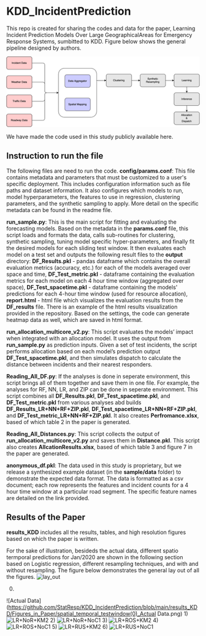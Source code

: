 # KDD_IncidentPrediction
This repo is created for sharing the codes and data for the paper, Learning Incident Prediction Models Over Large GeographicalAreas for Emergency Response Systems, sumbitted to KDD. Figure below shows the general pipeline designed by authors. 

![pipeline_updated](https://github.com/StatResp/KDD_IncidentPrediction/blob/main/results_KDD/Figures_in_Paper/pipeline_updated.png)

We have made the code used in this study publicly available here.   

## Instruction to run the file  
The following files are need to run the code. 
**config/params.conf**: This file contains metadata and parameters that must be customized to a user's specific deployment. This includes configuration information such as file paths and dataset information. It also configures which models to run, model hyperparameters, the features to use in regression, clustering parameters, and the synthetic sampling to apply. More detail on the specific metadata can be found in the readme file.
    
**run_sample.py**: This is the main script for fitting and evaluating the forecasting models. Based on the metadata in the **params.conf** file, this script loads and formats the data, calls sub-routines for clustering, synthetic sampling, tuning model specific hyper-parameters, and finally fit the desired models for each sliding test window. It then evaluates each model on a test set and outputs the following result files to the **output** directory: **DF_Results.pkl** - pandas dataframe which contains the overall evaluation metrics (accuracy, etc.) for each of the models averaged over space and time, **DF_Test_metric.pkl** - dataframe containing the evaluation metrics for each model on each 4 hour time window (aggregated over space), **DF_Test_spacetime.pkl** - dataframe containing the models' predictions for each 4-hour time window (used for resource allocation), **report.html** - html file which visualizes the evaluation results from the **DF_results** file. There is an example of the html results visualization provided in the repository. Based on the settings, the code can generate heatmap data as well, which are saved in html format. 
    
**run_allocation_multicore_v2.py**: This script evaluates the models’ impact when integrated with an allocation model. It uses the output from **run\_sample.py** as prediction inputs. Given a set of test incidents, the script performs allocation based on each model’s prediction output **DF_Test\_spacetime.pkl**, and then simulates dispatch to calculate the distance between incidents and their nearest responders. 


**Reading_All_DF.py**: If the analyses is done in seperate environment, this script brings all of them together and save them in one file. For example, the analyses for RF, NN, LR, and ZIP can be done in seperate environment. This script combines all **DF_Results.pkl**, **DF_Test_spacetime.pkl**, and **DF_Test_metric.pkl** from various analyses abd builds **DF_Results_LR+NN+RF+ZIP.pkl**, **DF_Test_spacetime_LR+NN+RF+ZIP.pkl**, and **DF_Test_metric_LR+NN+RF+ZIP.pkl**.  It also creates **Perfromance.xlsx**, based of which table 2 in the paper is generated. 


**Reading_All_Distances.py**: This script collects the output of **run_allocation_multicore_v2.py** and saves them in **Distance.pkl**. This script also creates **AllcationResults.xlsx**, based of which table 3 and figure 7 in the paper are generated. 



**anonymous_df.pkl**: The data used in this study is proprietary, but we release a synthesized example dataset (in the **sample/data** folder) to demonstrate the expected data format. The data is formatted as a csv document; each row represents the features and incident counts for a 4 hour time window at a particular road segment. The specific feature names are detailed on the link provided. 



## Results of the Paper
**results_KDD** includes all the results, tables, and high resolution figures based on which the paper is written. 

For the sake of illustration, besideds the actual data, different spatio termporal predictions for Jan/2020 are shown in the following section based on Logistic regression, different resampling techniques, and with and without resampling. The figure below demonstrates the general lay out of all the figures. 
![lay_out](https://github.com/StatResp/KDD_IncidentPrediction/blob/main/results_KDD/Figures_in_Paper/lay_out.png)



0)
![Actual Data](https://github.com/StatResp/KDD_IncidentPrediction/blob/main/results_KDD/Figures_in_Paper/spatial_temporal_testwindow(0)_Actual Data.png)
1)
![LR+NoR+KM2](https://github.com/StatResp/KDD_IncidentPrediction/blob/main/results_KDD/Figures_in_Paper/spatial_temporal_LR+NoR+KM2_testwindow(0)_Prediction.png)
2)
![LR+NoR+NoC1](https://github.com/StatResp/KDD_IncidentPrediction/blob/main/results_KDD/Figures_in_Paper/spatial_temporal_LR+NoR+NoC1_testwindow(0)_Prediction.png)
3)
![LR+ROS+KM2](https://github.com/StatResp/KDD_IncidentPrediction/blob/main/results_KDD/Figures_in_Paper/spatial_temporal_LR+ROS+KM2_testwindow(0)_Prediction.png)
4)
![LR+ROS+NoC1](https://github.com/StatResp/KDD_IncidentPrediction/blob/main/results_KDD/Figures_in_Paper/spatial_temporal_LR+ROS+NoC1_testwindow(0)_Prediction.png)
5)
![LR+RUS+KM2](https://github.com/StatResp/KDD_IncidentPrediction/blob/main/results_KDD/Figures_in_Paper/spatial_temporal_LR+RUS+KM2_testwindow(0)_Prediction.png)
6)
![LR+RUS+NoC1](https://github.com/StatResp/KDD_IncidentPrediction/blob/main/results_KDD/Figures_in_Paper/spatial_temporal_LR+RUS+NoC1_testwindow(0)_Prediction.png)





